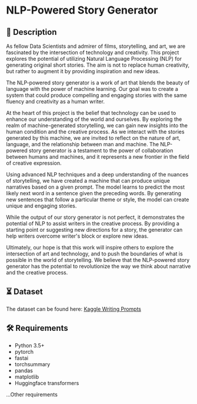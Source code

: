 # NLP-Powered Story Generator
 
## 📝 Description

As fellow Data Scientists and admirer of films, storytelling, and art, we are fascinated by the intersection of technology and creativity. This project explores the potential of utilizing Natural Language Processing (NLP) for generating original short stories. The aim is not to replace human creativity, but rather to augment it by providing inspiration and new ideas.

The NLP-powered story generator is a work of art that blends the beauty of language with the power of machine learning. Our goal was to create a system that could produce compelling and engaging stories with the same fluency and creativity as a human writer. 

At the heart of this project is the belief that technology can be used to enhance our understanding of the world and ourselves. By exploring the realm of machine-generated storytelling, we can gain new insights into the human condition and the creative process. As we interact with the stories generated by this machine, we are invited to reflect on the nature of art, language, and the relationship between man and machine. The NLP-powered story generator is a testament to the power of collaboration between humans and machines, and it represents a new frontier in the field of creative expression.

Using advanced NLP techniques and a deep understanding of the nuances of storytelling, we have created a machine that can produce unique narratives based on a given prompt. The model learns to predict the most likely next word in a sentence given the preceding words. By generating new sentences that follow a particular theme or style, the model can create unique and engaging stories. 

While the output of our story generator is not perfect, it demonstrates the potential of NLP to assist writers in the creative process. By providing a starting point or suggesting new directions for a story, the generator can help writers overcome writer's block or explore new ideas.

Ultimately, our hope is that this work will inspire others to explore the intersection of art and technology, and to push the boundaries of what is possible in the world of storytelling. We believe that the NLP-powered story generator has the potential to revolutionize the way we think about narrative and the creative process.

## ⏳ Dataset
The dataset can be found here: [Kaggle Writing Prompts](https://www.kaggle.com/datasets/ratthachat/writing-prompts)

## :hammer_and_wrench: Requirements
* Python 3.5+
* pytorch
* fastai
* torchsummary
* pandas
* matplotlib
* Huggingface transformers

...Other requirements 




